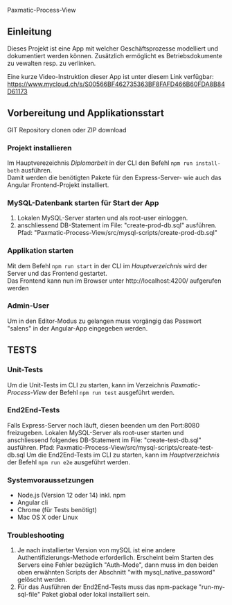 Paxmatic-Process-View

## Einleitung
Dieses Projekt ist eine App mit welcher Geschäftsprozesse modelliert und dokumentiert werden können. Zusätzlich ermöglicht es Betriebsdokumente zu vewalten resp. zu verlinken.

Eine kurze Video-Instruktion dieser App ist unter diesem Link verfügbar: https://www.mycloud.ch/s/S00566BF462735363BF8FAFD466B60FDA8B84D61173

## Vorbereitung und Applikationsstart
GIT Repository clonen oder ZIP download

### Projekt installieren
Im Hauptverezeichnis *Diplomarbeit* in der CLI den Befehl `npm run install-both` ausführen.   
Damit werden die benötigten Pakete für den Express-Server- wie auch das Angular Frontend-Projekt installiert.

### MySQL-Datenbank starten für Start der App
1. Lokalen MySQL-Server starten und als root-user einloggen. 
2. anschliessend DB-Statement im File: "create-prod-db.sql" ausführen. Pfad: "Paxmatic-Process-View/src/mysql-scripts/create-prod-db.sql"

### Applikation starten
Mit dem Befehl `npm run start` in der CLI im *Hauptverzeichnis* wird der Server und das Frontend gestartet.   
Das Frontend kann nun im Browser unter http://localhost:4200/ aufgerufen werden

### Admin-User
Um in den Editor-Modus zu gelangen muss vorgängig das Passwort "salens" in der Angular-App eingegeben werden.

## TESTS
### Unit-Tests
Um die Unit-Tests im CLI zu starten, kann im Verzeichnis *Paxmatic-Process-View* der Befehl `npm run test` ausgeführt werden.   

### End2End-Tests
Falls Express-Server noch läuft, diesen beenden um den Port:8080 freizugeben.
Lokalen MySQL-Server als root-user starten und anschliessend folgendes DB-Statement im File: "create-test-db.sql" ausführen. Pfad: Paxmatic-Process-View/src/mysql-scripts/create-test-db.sql
Um die End2End-Tests im CLI zu starten, kann im *Hauptverzeichnis* der Befehl `npm run e2e` ausgeführt werden.   

### Systemvoraussetzungen
- Node.js (Version 12 oder 14) inkl. npm
- Angular cli
- Chrome (für Tests benötigt)
- Mac OS X oder Linux   

### Troubleshooting
1. Je nach installierter Version von mySQL ist eine andere Authentifizierungs-Methode erforderlich. Erscheint beim Starten des Servers eine Fehler bezüglich "Auth-Mode", dann muss im den beiden oben erwähnten Scripts der Abschnitt "with mysql_native_password" gelöscht werden.
2. Für das Ausführen der End2End-Tests muss das npm-package "run-my-sql-file" Paket global oder lokal installiert sein. 
